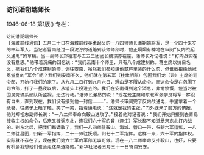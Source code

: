 ### 访问潘朔端师长

1946-06-18
第1版()
专栏：

    访问潘朔端师长
    【海城前线通讯】五月三十日在海城前线英勇起义的一八四师师长潘朔端将军，是一个四十来岁的中年军人。当记者冒雨经过一段泥泞的道路到该师师部时，他正炯炯有神地在审阅“反内战起义通电”的草稿。当一副师长郑祖志与五五二团团长魏瑛亦在座，潘师长对记者说：“打内战实在没有意思。”他带着沉痛的回忆说：“我们云南十个师里，只有八个成建制的。蒋主席以抗日名义，把我们八个成建制的师，调往安南，虽然我们都知道他葫芦里装的什么药，但谁敢拒绝他冠冕堂皇的“军令”呢？我们到安南不久，他们就在第五军（杜聿明部）包围我们龙（云）主席的司令部，开始打我们的家了。从九月二日打到九月六日，理由是不服从命令。而这命令是在包围了司令部，打了一昼夜以后，从墙头上投进去的。我们在安南得到这个消息，非常愤慨，但当时被国民党谪系部队所监视，无法行动。”潘师长激昂的说：“现在龙主席和东北军张学良将军一样没有自由，直到现在，我们没有接到他一封信…………”。潘师长审阅完了反内战通电，手里拿着一个纸卷，往桌子上磕了磕，笑了一笑，指着通电说：“这就是我的主张。”门外送来了前方的情报，他对郑祖志副师长说：“一八二师奉命向鞍山进攻了。”接着他对记者说：“我们开始只接到去青岛接收主权的命令，后来又被调东北，连我们六十军的曾（泽生）军长都不知道是来东北打内战的。到东北后，把我们都调散了，我们一八四师驻鞍山、海城、营口一带，归新六军指挥，一八二师驻昌图，归新一军指挥，二十一师驻抚顺，归七十二军指挥。这样一来，六十军的指挥权，实际就不存在了，现在我们第六十军的军部无事可做。现在一八二师奉命反扑鞍山，也好，只要有机会我想他们也会走这条道路的。”新华社记者五月三十一日寄自安东。
